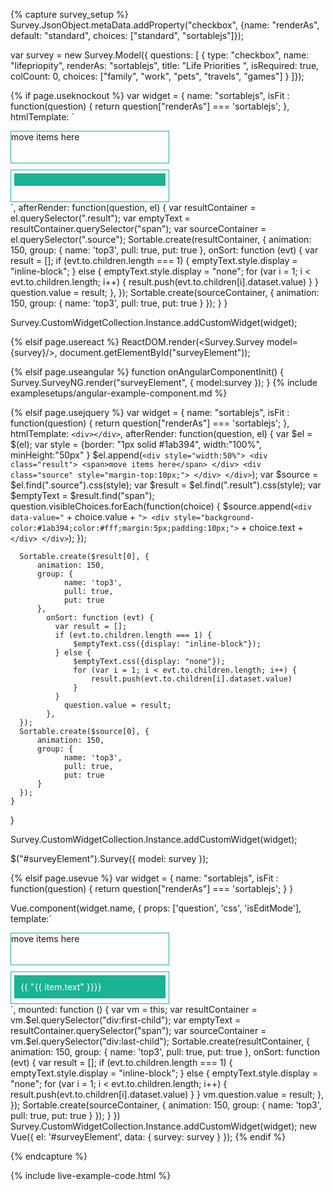 <script src="https://unpkg.com/sortablejs@1.5.1/Sortable.js"></script>

{% capture survey_setup %}
Survey.JsonObject.metaData.addProperty("checkbox", {name: "renderAs", default: "standard", choices: ["standard", "sortablejs"]});

var survey = new Survey.Model({ questions: [
    { type: "checkbox", name: "lifepriopity", renderAs: "sortablejs", title: "Life Priorities ", isRequired: true, colCount: 0,
        choices: ["family", "work", "pets", "travels", "games"] }
]});

{% if page.useknockout %}
var widget = {
    name: "sortablejs",
    isFit : function(question) { return question["renderAs"] === 'sortablejs'; },
    htmlTemplate: `
  <div style="width:50%">
    <div class="result" style="border-style:solid;border-width:1px;border-color:#1ab394;width:100%; min-height:50px;">
      <span>move items here</span>
    </div>
    <div class="source" style="border-style:solid;border-width:1px;border-color:#1ab394;width:100%; min-height:50px; margin-top:10px;">
      <!-- ko foreach: { data: question.visibleChoices, as: 'item' } -->
        <div data-bind="attr: { 'data-value':item.value }">
          <div style="background-color:#1ab394;color:#fff;margin:5px;padding:10px;" data-bind="text:item.text"></div>
        </div>
      <!-- /ko -->
    </div>
  </div>
`,
    afterRender: function(question, el) {  
      var resultContainer = el.querySelector(".result");
      var emptyText = resultContainer.querySelector("span");
      var sourceContainer = el.querySelector(".source");
      Sortable.create(resultContainer, {
          animation: 150,
          group: {
        		name: 'top3',
        		pull: true,
        		put: true
          },
        	onSort: function (evt) {
        	  var result = [];
        	  if (evt.to.children.length === 1) {
        	      emptyText.style.display = "inline-block";
        	  } else {
        	      emptyText.style.display = "none";
            	  for (var i = 1; i < evt.to.children.length; i++) {
            	      result.push(evt.to.children[i].dataset.value)
            	  }
        	  }
        		question.value = result;
        	},
      });
      Sortable.create(sourceContainer, {
          animation: 150,
          group: {
        		name: 'top3',
        		pull: true,
        		put: true
          }
      });
    }
}

Survey.CustomWidgetCollection.Instance.addCustomWidget(widget);

{% elsif page.usereact %}
ReactDOM.render(<Survey.Survey model={survey}/>, document.getElementById("surveyElement"));

{% elsif page.useangular %}
function onAngularComponentInit() {
    Survey.SurveyNG.render("surveyElement", {
        model:survey
    });
}
{% include examplesetups/angular-example-component.md %}

{% elsif page.usejquery %}
var widget = {
    name: "sortablejs",
    isFit : function(question) { return question["renderAs"] === 'sortablejs'; },
    htmlTemplate: `<div></div>`,
    afterRender: function(question, el) {
      var $el = $(el);
      var style = {border: "1px solid #1ab394", width:"100%", minHeight:"50px" }
      $el.append(`
        <div style="width:50%">
          <div class="result">
            <span>move items here</span>
          </div>
          <div class="source" style="margin-top:10px;">
          </div>
        </div>
      `);
      var $source = $el.find(".source").css(style);
      var $result = $el.find(".result").css(style);
      var $emptyText = $result.find("span");
      question.visibleChoices.forEach(function(choice) {
        $source.append(`<div data-value="` + choice.value +  `">
                               <div style="background-color:#1ab394;color:#fff;margin:5px;padding:10px;">` + choice.text + `</div>
                             </div>`);
      });
      
      Sortable.create($result[0], {
          animation: 150,
          group: {
        		name: 'top3',
        		pull: true,
        		put: true
          },
        	onSort: function (evt) {
        	  var result = [];
        	  if (evt.to.children.length === 1) {
        	      $emptyText.css({display: "inline-block"});
        	  } else {
        	      $emptyText.css({display: "none"});
            	  for (var i = 1; i < evt.to.children.length; i++) {
            	      result.push(evt.to.children[i].dataset.value)
            	  }
        	  }
        		question.value = result;
        	},
      });
      Sortable.create($source[0], {
          animation: 150,
          group: {
        		name: 'top3',
        		pull: true,
        		put: true
          }
      });
    }
}

Survey.CustomWidgetCollection.Instance.addCustomWidget(widget);


$("#surveyElement").Survey({
    model: survey
});

{% elsif page.usevue %}
var widget = {
    name: "sortablejs",
    isFit : function(question) { return question["renderAs"] === 'sortablejs'; }
}

Vue.component(widget.name, {
    props: ['question', 'css', 'isEditMode'],
    template:`
  <div style="width:50%">
    <div style="border-style:solid;border-width:1px;border-color:#1ab394;width:100%; min-height:50px;">
      <span>move items here</span>
    </div>
    <div style="border-style:solid;border-width:1px;border-color:#1ab394;width:100%; min-height:50px; margin-top:10px;">
      <div v-for="(item, index) in question.visibleChoices" :data-value="item.value">
        <div style="background-color:#1ab394;color:#fff;margin:5px;padding:10px;">{{ "{{ item.text" }}}}</div>
      </div>
    </div>
  </div>
`,
    mounted: function () {
      var vm = this;
      var resultContainer = vm.$el.querySelector("div:first-child");
      var emptyText = resultContainer.querySelector("span");
      var sourceContainer = vm.$el.querySelector("div:last-child");
      Sortable.create(resultContainer, {
          animation: 150,
          group: {
        		name: 'top3',
        		pull: true,
        		put: true
          },
        	onSort: function (evt) {
        	  var result = [];
        	  if (evt.to.children.length === 1) {
        	      emptyText.style.display = "inline-block";
        	  } else {
        	      emptyText.style.display = "none";
            	  for (var i = 1; i < evt.to.children.length; i++) {
            	      result.push(evt.to.children[i].dataset.value)
            	  }
        	  }
        		vm.question.value = result;
        	},
      });
      Sortable.create(sourceContainer, {
          animation: 150,
          group: {
        		name: 'top3',
        		pull: true,
        		put: true
          }
      });
    }
})
Survey.CustomWidgetCollection.Instance.addCustomWidget(widget);
new Vue({ el: '#surveyElement', data: { survey: survey } });
{% endif %}

{% endcapture %}

{% include live-example-code.html %}